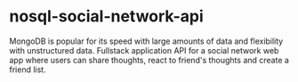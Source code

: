 # nosql-social-network-api
MongoDB is popular for its speed with large amounts of data and flexibility with unstructured data. Fullstack application API for a social network web app where users can share thoughts, react to friend's thoughts and create a friend list.

